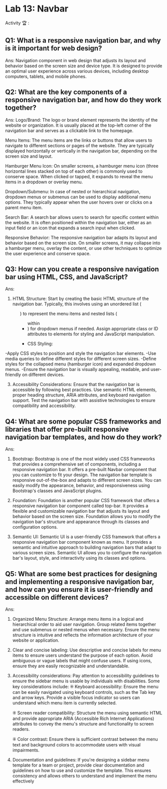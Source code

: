 # Lab 13: Navbar

Activity 🏆 :
## Q1: What is a responsive navigation bar, and why is it important for web design?
Ans:
Navigation component in web design that adjusts its layout and behavior based on the screen size and device type. It is designed to provide an optimal user experience across various devices, including desktop computers, tablets, and mobile phones.

## Q2: What are the key components of a responsive navigation bar, and how do they work together?
Ans:
Logo/Brand: The logo or brand element represents the identity of the website or organization. It is usually placed at the top-left corner of the navigation bar and serves as a clickable link to the homepage.

Menu Items: The menu items are the links or buttons that allow users to navigate to different sections or pages of the website. They are typically displayed horizontally or vertically in the navigation bar, depending on the screen size and layout.

Hamburger Menu Icon: On smaller screens, a hamburger menu icon (three horizontal lines stacked on top of each other) is commonly used to conserve space. When clicked or tapped, it expands to reveal the menu items in a dropdown or overlay menu.

Dropdown/Submenu: In case of nested or hierarchical navigation, dropdown menus or submenus can be used to display additional menu options. They typically appear when the user hovers over or clicks on a parent menu item.

Search Bar: A search bar allows users to search for specific content within the website. It is often positioned within the navigation bar, either as an input field or an icon that expands a search input when clicked.

Responsive Behavior: The responsive navigation bar adapts its layout and behavior based on the screen size. On smaller screens, it may collapse into a hamburger menu, overlay the content, or use other techniques to optimize the user experience and conserve space.

## Q3: How can you create a responsive navigation bar using HTML, CSS, and JavaScript?
Ans:
1. HTML Structure: Start by creating the basic HTML structure of the navigation bar. Typically, this involves using an unordered list (<ul>) to represent the menu items and nested lists (<ul> within <li>) for dropdown menus if needed. Assign appropriate class or ID attributes to elements for styling and JavaScript manipulation.


2. CSS Styling:

-Apply CSS styles to position and style the navigation bar elements.
-Use media queries to define different styles for different screen sizes.
-Define styles for the collapsed menu (hamburger icon) and expanded dropdown menus.
-Ensure the navigation bar is visually appealing, readable, and user-friendly on different devices.

3. Accessibility Considerations:
Ensure that the navigation bar is accessible by following best practices. Use semantic HTML elements, proper heading structure, ARIA attributes, and keyboard navigation support. Test the navigation bar with assistive technologies to ensure compatibility and accessibility.

## Q4: What are some popular CSS frameworks and libraries that offer pre-built responsive navigation bar templates, and how do they work?
Ans:
1. Bootstrap: Bootstrap is one of the most widely used CSS frameworks that provides a comprehensive set of components, including a responsive navigation bar. It offers a pre-built Navbar component that you can customize to fit your design. The navigation bar template is responsive out-of-the-box and adapts to different screen sizes. You can easily modify the appearance, behavior, and responsiveness using Bootstrap's classes and JavaScript plugins.

2. Foundation: Foundation is another popular CSS framework that offers a responsive navigation bar component called top-bar. It provides a flexible and customizable navigation bar that adjusts its layout and behavior based on the screen size. Foundation allows you to modify the navigation bar's structure and appearance through its classes and configuration options.

3. Semantic UI: Semantic UI is a user-friendly CSS framework that offers a responsive navigation bar component known as menu. It provides a semantic and intuitive approach to building navigation bars that adapt to various screen sizes. Semantic UI allows you to configure the navigation bar's layout, style, and interactivity using its classes and options.

## Q5: What are some best practices for designing and implementing a responsive navigation bar, and how can you ensure it is user-friendly and accessible on different devices?
Ans:
1. Organized Menu Structure: Arrange menu items in a logical and hierarchical order to aid user navigation. Group related items together and use submenus or nested menus when necessary. Ensure the menu structure is intuitive and reflects the information architecture of your website or application.

2. Clear and concise labeling: Use descriptive and concise labels for menu items to ensure users understand the purpose of each option. Avoid ambiguous or vague labels that might confuse users. If using icons, ensure they are easily recognizable and understandable.

3. Accessibility considerations: Pay attention to accessibility guidelines to ensure the sidebar menu is usable by individuals with disabilities. Some key considerations include:
    ⁜ Keyboard accessibility: Ensure the menu can be easily navigated using keyboard controls, such as the Tab key and arrow keys. Provide a visible focus indicator so users can understand which menu item is currently selected.

    ⁜ Screen reader compatibility: Structure the menu using semantic HTML and provide appropriate ARIA (Accessible Rich Internet Applications) attributes to convey the menu's structure and functionality to screen readers.

    ⁜ Color contrast: Ensure there is sufficient contrast between the menu text and background colors to accommodate users with visual impairments.

4. Documentation and guidelines: If you're designing a sidebar menu template for a team or project, provide clear documentation and guidelines on how to use and customize the template. This ensures consistency and allows others to understand and implement the menu effectively

<!--
            JavaScript adv: Lab 13
            Group:
            1. Name: SHARVIN A/L M.GUNALAN,          Matrix No: SX221955ECJHF04 , Github ID: Sharvin01
            2. Name: SUBAHSHINI A/P SANGARA LINGAM,  Matrix No: SX220328ECJHS04 , Github ID: Subahshini15
            3. Name: MUHAMMAD FAIZAL BIN ASARAB ALI, Matrix No: SX221609ECJHF04 , Github ID: Faizal994
            4. Name: MOGANAKUMARAN A/L SELVAKUMARAN, Matrix No: SX211706ECRHF04 , Github ID: RN1310
-->
